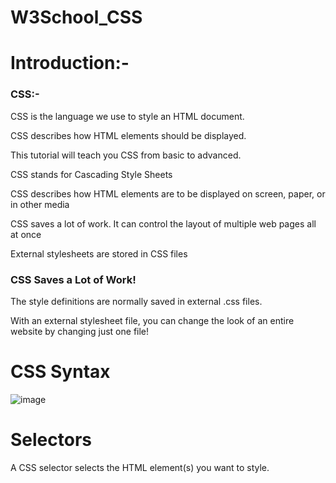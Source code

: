 # W3School_CSS
<h1>Introduction:-</h1>
<h3>CSS:-</h3>
<p>CSS is the language we use to style an HTML document.</p>
<p>CSS describes how HTML elements should be displayed.</p>
<p>This tutorial will teach you CSS from basic to advanced.</p>
<p>CSS stands for Cascading Style Sheets</p>
<p>CSS describes how HTML elements are to be displayed on screen, paper, or in other media</p>
<p>CSS saves a lot of work. It can control the layout of multiple web pages all at once</p>
<p>External stylesheets are stored in CSS files</p>

<h3>CSS Saves a Lot of Work!</h3>
<p>The style definitions are normally saved in external .css files.</p>
<p>With an external stylesheet file, you can change the look of an entire website by changing just one file!<p/>

<h1>CSS Syntax</h1>

![image](https://github.com/anjali-sumfactor/W3School_CSS/assets/129727102/15d142c8-260a-4de0-b36a-afa7cd851df8)

<h1>Selectors</h1>
<p>A CSS selector selects the HTML element(s) you want to style.</p>
